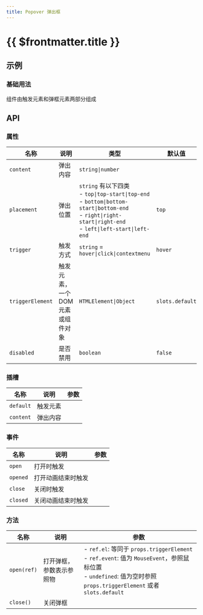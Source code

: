 ```yaml
---
title: Popover 弹出框
---
```


<script setup>
import { useRoute } from 'vitepress';
const isShowContent = useRoute().path.includes('dropdown') === false
</script>

# {{ $frontmatter.title }}

## 示例

<!--@include: @/component/@parts/demo-component.md-->

### 基础用法

组件由触发元素和弹框元素两部分组成

<preview path="@docs/component/popover/demos/basic.vue"></preview>

<!--@include: @/component/popover/parts/demo.md-->

## API

### 属性

| 名称             | 说明                              | 类型                                                                                                                                                                      | 默认值          |
| ---------------- | --------------------------------- | ------------------------------------------------------------------------------------------------------------------------------------------------------------------------- | --------------- |
| `content`        | 弹出内容                          | `string\|number`                                                                                                                                                          |                 |
| `placement`      | 弹出位置                          | `string` 有以下四类 <br> - `top\|top-start\|top-end` <br> - `bottom\|bottom-start\|bottom-end` <br> - `right\|right-start\|right-end` <br> - `left\|left-start\|left-end` | `top`           |
| `trigger`        | 触发方式                          | `string` = `hover\|click\|contextmenu`                                                                                                                                    | `hover`         |
| `triggerElement` | 触发元素，一个 DOM 元素或组件对象 | `HTMLElement\|Object`                                                                                                                                                     | `slots.default` |
| `disabled`       | 是否禁用                          | `boolean`                                                                                                                                                                 | `false`         |

### 插槽

| 名称      | 说明     | 参数 |
| --------- | -------- | ---- |
| `default` | 触发元素 |      |
| `content` | 弹出内容 |      |

### 事件

| 名称     | 说明               | 参数 |
| -------- | ------------------ | ---- |
| `open`   | 打开时触发         |      |
| `opened` | 打开动画结束时触发 |      |
| `close`  | 关闭时触发         |      |
| `closed` | 关闭动画结束时触发 |      |

### 方法

| 名称        | 说明                     | 参数                                                                                                                                                                       |
| ----------- | ------------------------ | -------------------------------------------------------------------------------------------------------------------------------------------------------------------------- |
| `open(ref)` | 打开弹框，参数表示参照物 | - `ref.el`: 等同于 `props.triggerElement` <br> - `ref.event`: 值为 `MouseEvent`，参照鼠标位置 <br> - `undefined`: 值为空时参照 `props.triggerElement` 或者 `slots.default` |
| `close()`   | 关闭弹框                 |                                                                                                                                                                            |
